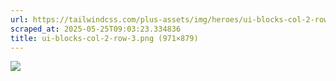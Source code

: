 ```yaml
---
url: https://tailwindcss.com/plus-assets/img/heroes/ui-blocks-col-2-row-3.png
scraped_at: 2025-05-25T09:03:23.334836
title: ui-blocks-col-2-row-3.png (971×879)
---
```


![](https://tailwindcss.com/plus-assets/img/heroes/ui-blocks-col-2-row-3.png)

